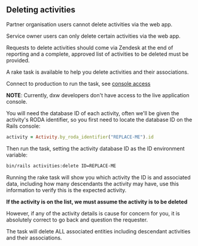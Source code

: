 ## Deleting activities

Partner organisation users cannot delete activities via the web app.

Service owner users can only delete certain activities via the web app.

Requests to delete activities should come via Zendesk at the end of reporting
and a complete, approved list of activities to be deleted must be provided.

A rake task is available to help you delete activities and their associations.

Connect to production to run the task, see [console access](./console-access.md)

**NOTE**: Currently, dxw developers don't have access to the live application console.

You will need the database ID of each activity, often we'll be given the activity's 
RODA identifier, so you first need to locate the database ID on the Rails console:

```ruby
activity = Activity.by_roda_identifier("REPLACE-ME").id
```

Then run the task, setting the activity database ID as the ID environment
variable:

```bash
bin/rails activities:delete ID=REPLACE-ME
```

Running the rake task will show you which activity the ID is and associated
data, including how many descendants the activity may have, use this
information to verify this is the expected activity.

**If the activity is on the list, we must assume the activity is to be deleted**

However, if any of the activity details is cause for concern for you, it is
absolutely correct to go back and question the requester.

The task will delete ALL associated entities including descendant activities and
their associations.
